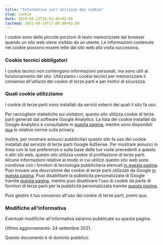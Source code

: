 ```yaml
---
title: "Informativa sull'utilizzo dei cookie"
slug: cookie
date: 2019-04-23T16:52:46+02:00
lastmod: 2021-09-24T17:00:00+02:00
---
```


I cookie sono delle piccole porzioni di testo memorizzate dal browser quando un sito web viene visitato da un utente. Le informazioni contenute nei cookie possono essere lette dal sito web alla visita successiva.

### Cookie tecnici obbligatori

I cookie tecnici non contengono informazioni personali, ma sono utili al funzionamento del sito. Utilizziamo i cookie tecnici per memorizzare il consenso all'utilizzo dei cookie di terze parti e per motivi di sicurezza.

### Quali cookie utilizziamo

I cookie di terze parti sono installati da servizi esterni dei quali il sito fa uso.

Per raccogliere statistiche sui visitatori, questo sito utilizza cookie di terze parti generati dal software Google Analytics. La lista dei cookie installati da Google Analytics è consultabile in [questa pagina](https://developers.google.com/analytics/devguides/collection/analyticsjs/cookie-usage), mentre sono disponibili [qua](https://support.google.com/analytics/answer/6004245?hl=it) le relative norme sulla privacy.

Inoltre, per mostrare annunci pubblicitari questo sito fa uso dei cookie installati dal servizio di terze parti Google AdSense. Per mostrare annunci in linea con le tue preferenze e sulla base delle tue visite precedenti a questo o altri siti web, questo sito utilizza cookie di profilazione di terze parti. Alcune informazioni relative al modo in cui utilizzi questo sito web sono condivise con i fornitori di tecnologia pubblicitaria elencati [in questa pagina](https://support.google.com/adsense/answer/9012903?hl=it). Puoi trovare una descrizione dei cookie di terze parti utilizzati da Google [in questa pagina](https://policies.google.com/technologies/cookies). Puoi disabilitare la pubblicità personalizzata di Google tramite [questa pagina](https://www.google.com/settings/ads), mentre puoi disattivare l'uso di cookie da parte di fornitori di terze parti per la pubblicità personalizzata tramite [questa pagina](http://www.aboutads.info/choices/).

Puoi gestire il tuo consenso all'uso dei cookie di terze parti, <a style="cursor: pointer" onclick="return klaro.show(undefined, true);">premi qua</a>.

### Modifiche all'informativa

Eventuali modifiche all'informativa saranno pubblicate su questa pagina.

Ultimo aggiornamento: 24 settembre 2021.

Questo documento è di dominio pubblico.
